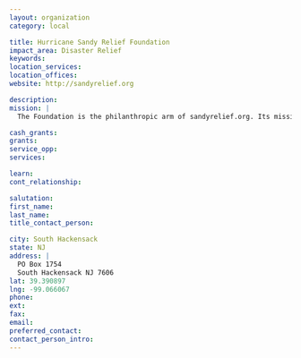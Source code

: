 ```yaml
---
layout: organization
category: local

title: Hurricane Sandy Relief Foundation
impact_area: Disaster Relief
keywords: 
location_services: 
location_offices: 
website: http://sandyrelief.org

description: 
mission: |
  The Foundation is the philanthropic arm of sandyrelief.org. Its mission is to foster charitable giving to the victims of Hurricane Sandy. The ultimate goal of these efforts is to extend relief and improve the quality of life for the affected families and communities. The Foundation partners with its donors, support groups and volunteers, join together in an effort to raise awareness and offer help and hope to victims of Hurricane Sandy.

cash_grants: 
grants: 
service_opp: 
services: 

learn: 
cont_relationship: 

salutation: 
first_name: 
last_name: 
title_contact_person: 

city: South Hackensack
state: NJ
address: |
  PO Box 1754  
  South Hackensack NJ 7606
lat: 39.390897
lng: -99.066067
phone: 
ext: 
fax: 
email: 
preferred_contact: 
contact_person_intro: 
---
```

